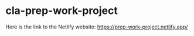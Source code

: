 # cla-prep-work-project
Here is the link to the Netlify website: <https://prep-work-project.netlify.app/>